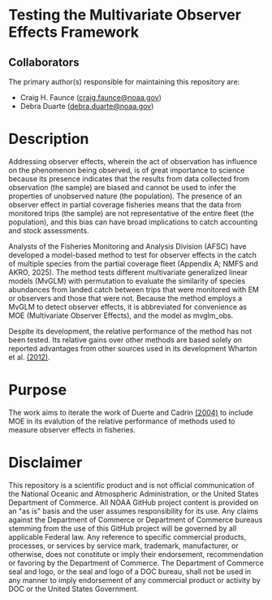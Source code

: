 # Testing the Multivariate Observer Effects Framework
## Collaborators
The primary author(s) responsible for maintaining this repository are:
* Craig H. Faunce (craig.faunce@noaa.gov)
* Debra Duarte (debra.duarte@noaa.gov)

# Description
Addressing observer effects, wherein the act of observation has influence on the phenomenon being observed, is of great importance to science because its presence indicates that the results from data collected from observation (the sample) are biased and cannot be used to infer the properties of unobserved nature (the population). The presence of an observer effect in partial coverage fisheries means that the data from monitored trips (the sample) are not representative of the entire fleet (the population), and this bias can have broad implications to catch accounting and stock assessments.

Analysts of the Fisheries Monitoring and Analysis Division (AFSC) have developed a model-based method to test for observer effects in the catch of multiple species from the partial coverage fleet (Appendix A; NMFS and AKRO, 2025). The method tests different multivariate generalized linear models (MvGLM) with permutation to evaluate the similarity of species abundances from landed catch between trips that were monitored with EM or observers and those that were not. Because the method employs a MvGLM to detect observer effects, it is abbreviated for convenience as MOE (Multivariate Observer Effects), and the model as mvglm_obs.

Despite its development, the relative performance of the method has not been tested. Its relative gains over other methods are based solely on reported advantages from other sources used in its development Wharton et al. [(2012)](https://besjournals.onlinelibrary.wiley.com/doi/10.1111/j.2041-210X.2011.00127.x).  

# Purpose
The work aims to iterate the work of Duerte and Cadrin [(2004)](https://doi.org/10.1016/j.fishres.2024.107000) to include MOE in its evalution of the relative performance of methods used to measure observer effects in fisheries.
 
# Disclaimer

This repository is a scientific product and is not official communication of the National Oceanic and Atmospheric Administration, or the United States Department of Commerce. All NOAA GitHub project content is provided on an "as is" basis and the user assumes responsibility for its use. Any claims against the Department of Commerce or Department of Commerce bureaus stemming from the use of this GitHub project will be governed by all applicable Federal law. Any reference to specific commercial products, processes, or services by service mark, trademark, manufacturer, or otherwise, does not constitute or imply their endorsement, recommendation or favoring by the Department of Commerce. The Department of Commerce seal and logo, or the seal and logo of a DOC bureau, shall not be used in any manner to imply endorsement of any commercial product or activity by DOC or the United States Government.
